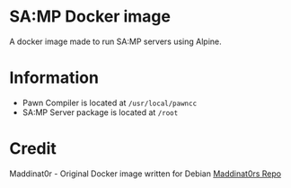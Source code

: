 # SA:MP Docker image 
A docker image made to run SA:MP servers using Alpine.

# Information
- Pawn Compiler is located at `/usr/local/pawncc`
- SA:MP Server package is located at `/root`

# Credit
Maddinat0r - Original Docker image written for Debian [Maddinat0rs Repo](https://github.com/maddinat0r/docker-debian-samp)